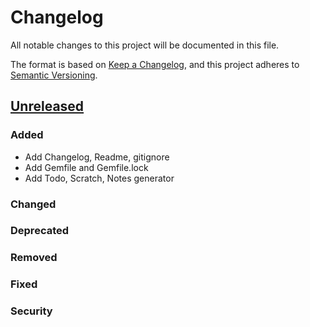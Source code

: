 # Changelog

All notable changes to this project will be documented in this file.

The format is based on [Keep a Changelog](https://keepachangelog.com/en/1.0.0/),
and this project adheres to [Semantic Versioning](https://semver.org/spec/v2.0.0.html).

## [Unreleased]

### Added 

- Add Changelog, Readme, gitignore
- Add Gemfile and Gemfile.lock
- Add Todo, Scratch, Notes generator

### Changed

### Deprecated

### Removed

### Fixed

### Security

[unreleased]: https://github.com/jbanass/new-day/compare/HEAD...HEAD

